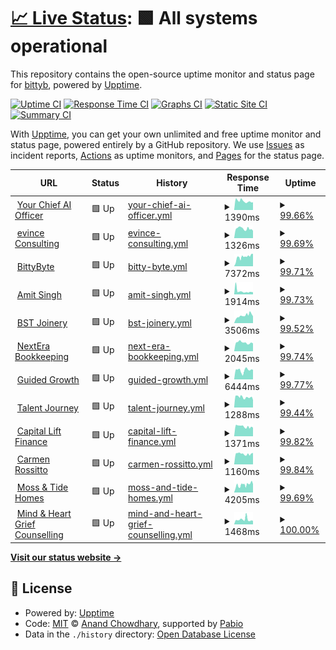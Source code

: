 # [📈 Live Status](https://demo.upptime.js.org): <!--live status--> **🟩 All systems operational**

This repository contains the open-source uptime monitor and status page for [bittyb](https://demo.upptime.js.org), powered by [Upptime](https://github.com/upptime/upptime).

[![Uptime CI](https://github.com/bittybyte-au/site-monitoring/workflows/Uptime%20CI/badge.svg)](https://github.com/bittybyte-au/site-monitoring/actions?query=workflow%3A%22Uptime+CI%22)
[![Response Time CI](https://github.com/bittybyte-au/site-monitoring/workflows/Response%20Time%20CI/badge.svg)](https://github.com/bittybyte-au/site-monitoring/actions?query=workflow%3A%22Response+Time+CI%22)
[![Graphs CI](https://github.com/bittybyte-au/site-monitoring/workflows/Graphs%20CI/badge.svg)](https://github.com/bittybyte-au/site-monitoring/actions?query=workflow%3A%22Graphs+CI%22)
[![Static Site CI](https://github.com/bittybyte-au/site-monitoring/workflows/Static%20Site%20CI/badge.svg)](https://github.com/bittybyte-au/site-monitoring/actions?query=workflow%3A%22Static+Site+CI%22)
[![Summary CI](https://github.com/bittybyte-au/site-monitoring/workflows/Summary%20CI/badge.svg)](https://github.com/bittybyte-au/site-monitoring/actions?query=workflow%3A%22Summary+CI%22)

With [Upptime](https://upptime.js.org), you can get your own unlimited and free uptime monitor and status page, powered entirely by a GitHub repository. We use [Issues](https://github.com/bittybyte-au/site-monitoring/issues) as incident reports, [Actions](https://github.com/bittybyte-au/site-monitoring/actions) as uptime monitors, and [Pages](https://demo.upptime.js.org) for the status page.

<!--start: status pages-->
<!-- This summary is generated by Upptime (https://github.com/upptime/upptime) -->
<!-- Do not edit this manually, your changes will be overwritten -->
<!-- prettier-ignore -->
| URL | Status | History | Response Time | Uptime |
| --- | ------ | ------- | ------------- | ------ |
| <img alt="" src="https://icons.duckduckgo.com/ip3/yourchiefaiofficer.ai.ico" height="13"> [Your Chief AI Officer](https://yourchiefaiofficer.ai) | 🟩 Up | [your-chief-ai-officer.yml](https://github.com/bittybyte-au/site-monitoring/commits/HEAD/history/your-chief-ai-officer.yml) | <details><summary><img alt="Response time graph" src="./graphs/your-chief-ai-officer/response-time-week.png" height="20"> 1390ms</summary><br><a href="https://bittybyte-au.github.io/site-monitoring/history/your-chief-ai-officer"><img alt="Response time 1836" src="https://img.shields.io/endpoint?url=https%3A%2F%2Fraw.githubusercontent.com%2Fbittybyte-au%2Fsite-monitoring%2FHEAD%2Fapi%2Fyour-chief-ai-officer%2Fresponse-time.json"></a><br><a href="https://bittybyte-au.github.io/site-monitoring/history/your-chief-ai-officer"><img alt="24-hour response time 1217" src="https://img.shields.io/endpoint?url=https%3A%2F%2Fraw.githubusercontent.com%2Fbittybyte-au%2Fsite-monitoring%2FHEAD%2Fapi%2Fyour-chief-ai-officer%2Fresponse-time-day.json"></a><br><a href="https://bittybyte-au.github.io/site-monitoring/history/your-chief-ai-officer"><img alt="7-day response time 1390" src="https://img.shields.io/endpoint?url=https%3A%2F%2Fraw.githubusercontent.com%2Fbittybyte-au%2Fsite-monitoring%2FHEAD%2Fapi%2Fyour-chief-ai-officer%2Fresponse-time-week.json"></a><br><a href="https://bittybyte-au.github.io/site-monitoring/history/your-chief-ai-officer"><img alt="30-day response time 1836" src="https://img.shields.io/endpoint?url=https%3A%2F%2Fraw.githubusercontent.com%2Fbittybyte-au%2Fsite-monitoring%2FHEAD%2Fapi%2Fyour-chief-ai-officer%2Fresponse-time-month.json"></a><br><a href="https://bittybyte-au.github.io/site-monitoring/history/your-chief-ai-officer"><img alt="1-year response time 1836" src="https://img.shields.io/endpoint?url=https%3A%2F%2Fraw.githubusercontent.com%2Fbittybyte-au%2Fsite-monitoring%2FHEAD%2Fapi%2Fyour-chief-ai-officer%2Fresponse-time-year.json"></a></details> | <details><summary><a href="https://bittybyte-au.github.io/site-monitoring/history/your-chief-ai-officer">99.66%</a></summary><a href="https://bittybyte-au.github.io/site-monitoring/history/your-chief-ai-officer"><img alt="All-time uptime 99.87%" src="https://img.shields.io/endpoint?url=https%3A%2F%2Fraw.githubusercontent.com%2Fbittybyte-au%2Fsite-monitoring%2FHEAD%2Fapi%2Fyour-chief-ai-officer%2Fuptime.json"></a><br><a href="https://bittybyte-au.github.io/site-monitoring/history/your-chief-ai-officer"><img alt="24-hour uptime 100.00%" src="https://img.shields.io/endpoint?url=https%3A%2F%2Fraw.githubusercontent.com%2Fbittybyte-au%2Fsite-monitoring%2FHEAD%2Fapi%2Fyour-chief-ai-officer%2Fuptime-day.json"></a><br><a href="https://bittybyte-au.github.io/site-monitoring/history/your-chief-ai-officer"><img alt="7-day uptime 99.66%" src="https://img.shields.io/endpoint?url=https%3A%2F%2Fraw.githubusercontent.com%2Fbittybyte-au%2Fsite-monitoring%2FHEAD%2Fapi%2Fyour-chief-ai-officer%2Fuptime-week.json"></a><br><a href="https://bittybyte-au.github.io/site-monitoring/history/your-chief-ai-officer"><img alt="30-day uptime 99.87%" src="https://img.shields.io/endpoint?url=https%3A%2F%2Fraw.githubusercontent.com%2Fbittybyte-au%2Fsite-monitoring%2FHEAD%2Fapi%2Fyour-chief-ai-officer%2Fuptime-month.json"></a><br><a href="https://bittybyte-au.github.io/site-monitoring/history/your-chief-ai-officer"><img alt="1-year uptime 99.87%" src="https://img.shields.io/endpoint?url=https%3A%2F%2Fraw.githubusercontent.com%2Fbittybyte-au%2Fsite-monitoring%2FHEAD%2Fapi%2Fyour-chief-ai-officer%2Fuptime-year.json"></a></details>
| <img alt="" src="https://icons.duckduckgo.com/ip3/evince.com.au.ico" height="13"> [evince Consulting](https://evince.com.au) | 🟩 Up | [evince-consulting.yml](https://github.com/bittybyte-au/site-monitoring/commits/HEAD/history/evince-consulting.yml) | <details><summary><img alt="Response time graph" src="./graphs/evince-consulting/response-time-week.png" height="20"> 1326ms</summary><br><a href="https://bittybyte-au.github.io/site-monitoring/history/evince-consulting"><img alt="Response time 1381" src="https://img.shields.io/endpoint?url=https%3A%2F%2Fraw.githubusercontent.com%2Fbittybyte-au%2Fsite-monitoring%2FHEAD%2Fapi%2Fevince-consulting%2Fresponse-time.json"></a><br><a href="https://bittybyte-au.github.io/site-monitoring/history/evince-consulting"><img alt="24-hour response time 1033" src="https://img.shields.io/endpoint?url=https%3A%2F%2Fraw.githubusercontent.com%2Fbittybyte-au%2Fsite-monitoring%2FHEAD%2Fapi%2Fevince-consulting%2Fresponse-time-day.json"></a><br><a href="https://bittybyte-au.github.io/site-monitoring/history/evince-consulting"><img alt="7-day response time 1326" src="https://img.shields.io/endpoint?url=https%3A%2F%2Fraw.githubusercontent.com%2Fbittybyte-au%2Fsite-monitoring%2FHEAD%2Fapi%2Fevince-consulting%2Fresponse-time-week.json"></a><br><a href="https://bittybyte-au.github.io/site-monitoring/history/evince-consulting"><img alt="30-day response time 1381" src="https://img.shields.io/endpoint?url=https%3A%2F%2Fraw.githubusercontent.com%2Fbittybyte-au%2Fsite-monitoring%2FHEAD%2Fapi%2Fevince-consulting%2Fresponse-time-month.json"></a><br><a href="https://bittybyte-au.github.io/site-monitoring/history/evince-consulting"><img alt="1-year response time 1381" src="https://img.shields.io/endpoint?url=https%3A%2F%2Fraw.githubusercontent.com%2Fbittybyte-au%2Fsite-monitoring%2FHEAD%2Fapi%2Fevince-consulting%2Fresponse-time-year.json"></a></details> | <details><summary><a href="https://bittybyte-au.github.io/site-monitoring/history/evince-consulting">99.69%</a></summary><a href="https://bittybyte-au.github.io/site-monitoring/history/evince-consulting"><img alt="All-time uptime 99.88%" src="https://img.shields.io/endpoint?url=https%3A%2F%2Fraw.githubusercontent.com%2Fbittybyte-au%2Fsite-monitoring%2FHEAD%2Fapi%2Fevince-consulting%2Fuptime.json"></a><br><a href="https://bittybyte-au.github.io/site-monitoring/history/evince-consulting"><img alt="24-hour uptime 100.00%" src="https://img.shields.io/endpoint?url=https%3A%2F%2Fraw.githubusercontent.com%2Fbittybyte-au%2Fsite-monitoring%2FHEAD%2Fapi%2Fevince-consulting%2Fuptime-day.json"></a><br><a href="https://bittybyte-au.github.io/site-monitoring/history/evince-consulting"><img alt="7-day uptime 99.69%" src="https://img.shields.io/endpoint?url=https%3A%2F%2Fraw.githubusercontent.com%2Fbittybyte-au%2Fsite-monitoring%2FHEAD%2Fapi%2Fevince-consulting%2Fuptime-week.json"></a><br><a href="https://bittybyte-au.github.io/site-monitoring/history/evince-consulting"><img alt="30-day uptime 99.88%" src="https://img.shields.io/endpoint?url=https%3A%2F%2Fraw.githubusercontent.com%2Fbittybyte-au%2Fsite-monitoring%2FHEAD%2Fapi%2Fevince-consulting%2Fuptime-month.json"></a><br><a href="https://bittybyte-au.github.io/site-monitoring/history/evince-consulting"><img alt="1-year uptime 99.88%" src="https://img.shields.io/endpoint?url=https%3A%2F%2Fraw.githubusercontent.com%2Fbittybyte-au%2Fsite-monitoring%2FHEAD%2Fapi%2Fevince-consulting%2Fuptime-year.json"></a></details>
| <img alt="" src="https://icons.duckduckgo.com/ip3/bittybyte.com.au.ico" height="13"> [BittyByte](https://bittybyte.com.au) | 🟩 Up | [bitty-byte.yml](https://github.com/bittybyte-au/site-monitoring/commits/HEAD/history/bitty-byte.yml) | <details><summary><img alt="Response time graph" src="./graphs/bitty-byte/response-time-week.png" height="20"> 7372ms</summary><br><a href="https://bittybyte-au.github.io/site-monitoring/history/bitty-byte"><img alt="Response time 6793" src="https://img.shields.io/endpoint?url=https%3A%2F%2Fraw.githubusercontent.com%2Fbittybyte-au%2Fsite-monitoring%2FHEAD%2Fapi%2Fbitty-byte%2Fresponse-time.json"></a><br><a href="https://bittybyte-au.github.io/site-monitoring/history/bitty-byte"><img alt="24-hour response time 9757" src="https://img.shields.io/endpoint?url=https%3A%2F%2Fraw.githubusercontent.com%2Fbittybyte-au%2Fsite-monitoring%2FHEAD%2Fapi%2Fbitty-byte%2Fresponse-time-day.json"></a><br><a href="https://bittybyte-au.github.io/site-monitoring/history/bitty-byte"><img alt="7-day response time 7372" src="https://img.shields.io/endpoint?url=https%3A%2F%2Fraw.githubusercontent.com%2Fbittybyte-au%2Fsite-monitoring%2FHEAD%2Fapi%2Fbitty-byte%2Fresponse-time-week.json"></a><br><a href="https://bittybyte-au.github.io/site-monitoring/history/bitty-byte"><img alt="30-day response time 6793" src="https://img.shields.io/endpoint?url=https%3A%2F%2Fraw.githubusercontent.com%2Fbittybyte-au%2Fsite-monitoring%2FHEAD%2Fapi%2Fbitty-byte%2Fresponse-time-month.json"></a><br><a href="https://bittybyte-au.github.io/site-monitoring/history/bitty-byte"><img alt="1-year response time 6793" src="https://img.shields.io/endpoint?url=https%3A%2F%2Fraw.githubusercontent.com%2Fbittybyte-au%2Fsite-monitoring%2FHEAD%2Fapi%2Fbitty-byte%2Fresponse-time-year.json"></a></details> | <details><summary><a href="https://bittybyte-au.github.io/site-monitoring/history/bitty-byte">99.71%</a></summary><a href="https://bittybyte-au.github.io/site-monitoring/history/bitty-byte"><img alt="All-time uptime 99.79%" src="https://img.shields.io/endpoint?url=https%3A%2F%2Fraw.githubusercontent.com%2Fbittybyte-au%2Fsite-monitoring%2FHEAD%2Fapi%2Fbitty-byte%2Fuptime.json"></a><br><a href="https://bittybyte-au.github.io/site-monitoring/history/bitty-byte"><img alt="24-hour uptime 100.00%" src="https://img.shields.io/endpoint?url=https%3A%2F%2Fraw.githubusercontent.com%2Fbittybyte-au%2Fsite-monitoring%2FHEAD%2Fapi%2Fbitty-byte%2Fuptime-day.json"></a><br><a href="https://bittybyte-au.github.io/site-monitoring/history/bitty-byte"><img alt="7-day uptime 99.71%" src="https://img.shields.io/endpoint?url=https%3A%2F%2Fraw.githubusercontent.com%2Fbittybyte-au%2Fsite-monitoring%2FHEAD%2Fapi%2Fbitty-byte%2Fuptime-week.json"></a><br><a href="https://bittybyte-au.github.io/site-monitoring/history/bitty-byte"><img alt="30-day uptime 99.79%" src="https://img.shields.io/endpoint?url=https%3A%2F%2Fraw.githubusercontent.com%2Fbittybyte-au%2Fsite-monitoring%2FHEAD%2Fapi%2Fbitty-byte%2Fuptime-month.json"></a><br><a href="https://bittybyte-au.github.io/site-monitoring/history/bitty-byte"><img alt="1-year uptime 99.79%" src="https://img.shields.io/endpoint?url=https%3A%2F%2Fraw.githubusercontent.com%2Fbittybyte-au%2Fsite-monitoring%2FHEAD%2Fapi%2Fbitty-byte%2Fuptime-year.json"></a></details>
| <img alt="" src="https://icons.duckduckgo.com/ip3/amits.com.au.ico" height="13"> [Amit Singh](https://amits.com.au) | 🟩 Up | [amit-singh.yml](https://github.com/bittybyte-au/site-monitoring/commits/HEAD/history/amit-singh.yml) | <details><summary><img alt="Response time graph" src="./graphs/amit-singh/response-time-week.png" height="20"> 1914ms</summary><br><a href="https://bittybyte-au.github.io/site-monitoring/history/amit-singh"><img alt="Response time 1773" src="https://img.shields.io/endpoint?url=https%3A%2F%2Fraw.githubusercontent.com%2Fbittybyte-au%2Fsite-monitoring%2FHEAD%2Fapi%2Famit-singh%2Fresponse-time.json"></a><br><a href="https://bittybyte-au.github.io/site-monitoring/history/amit-singh"><img alt="24-hour response time 1321" src="https://img.shields.io/endpoint?url=https%3A%2F%2Fraw.githubusercontent.com%2Fbittybyte-au%2Fsite-monitoring%2FHEAD%2Fapi%2Famit-singh%2Fresponse-time-day.json"></a><br><a href="https://bittybyte-au.github.io/site-monitoring/history/amit-singh"><img alt="7-day response time 1914" src="https://img.shields.io/endpoint?url=https%3A%2F%2Fraw.githubusercontent.com%2Fbittybyte-au%2Fsite-monitoring%2FHEAD%2Fapi%2Famit-singh%2Fresponse-time-week.json"></a><br><a href="https://bittybyte-au.github.io/site-monitoring/history/amit-singh"><img alt="30-day response time 1773" src="https://img.shields.io/endpoint?url=https%3A%2F%2Fraw.githubusercontent.com%2Fbittybyte-au%2Fsite-monitoring%2FHEAD%2Fapi%2Famit-singh%2Fresponse-time-month.json"></a><br><a href="https://bittybyte-au.github.io/site-monitoring/history/amit-singh"><img alt="1-year response time 1773" src="https://img.shields.io/endpoint?url=https%3A%2F%2Fraw.githubusercontent.com%2Fbittybyte-au%2Fsite-monitoring%2FHEAD%2Fapi%2Famit-singh%2Fresponse-time-year.json"></a></details> | <details><summary><a href="https://bittybyte-au.github.io/site-monitoring/history/amit-singh">99.73%</a></summary><a href="https://bittybyte-au.github.io/site-monitoring/history/amit-singh"><img alt="All-time uptime 99.89%" src="https://img.shields.io/endpoint?url=https%3A%2F%2Fraw.githubusercontent.com%2Fbittybyte-au%2Fsite-monitoring%2FHEAD%2Fapi%2Famit-singh%2Fuptime.json"></a><br><a href="https://bittybyte-au.github.io/site-monitoring/history/amit-singh"><img alt="24-hour uptime 100.00%" src="https://img.shields.io/endpoint?url=https%3A%2F%2Fraw.githubusercontent.com%2Fbittybyte-au%2Fsite-monitoring%2FHEAD%2Fapi%2Famit-singh%2Fuptime-day.json"></a><br><a href="https://bittybyte-au.github.io/site-monitoring/history/amit-singh"><img alt="7-day uptime 99.73%" src="https://img.shields.io/endpoint?url=https%3A%2F%2Fraw.githubusercontent.com%2Fbittybyte-au%2Fsite-monitoring%2FHEAD%2Fapi%2Famit-singh%2Fuptime-week.json"></a><br><a href="https://bittybyte-au.github.io/site-monitoring/history/amit-singh"><img alt="30-day uptime 99.89%" src="https://img.shields.io/endpoint?url=https%3A%2F%2Fraw.githubusercontent.com%2Fbittybyte-au%2Fsite-monitoring%2FHEAD%2Fapi%2Famit-singh%2Fuptime-month.json"></a><br><a href="https://bittybyte-au.github.io/site-monitoring/history/amit-singh"><img alt="1-year uptime 99.89%" src="https://img.shields.io/endpoint?url=https%3A%2F%2Fraw.githubusercontent.com%2Fbittybyte-au%2Fsite-monitoring%2FHEAD%2Fapi%2Famit-singh%2Fuptime-year.json"></a></details>
| <img alt="" src="https://icons.duckduckgo.com/ip3/bstjoinery.com.au.ico" height="13"> [BST Joinery](https://bstjoinery.com.au) | 🟩 Up | [bst-joinery.yml](https://github.com/bittybyte-au/site-monitoring/commits/HEAD/history/bst-joinery.yml) | <details><summary><img alt="Response time graph" src="./graphs/bst-joinery/response-time-week.png" height="20"> 3506ms</summary><br><a href="https://bittybyte-au.github.io/site-monitoring/history/bst-joinery"><img alt="Response time 3281" src="https://img.shields.io/endpoint?url=https%3A%2F%2Fraw.githubusercontent.com%2Fbittybyte-au%2Fsite-monitoring%2FHEAD%2Fapi%2Fbst-joinery%2Fresponse-time.json"></a><br><a href="https://bittybyte-au.github.io/site-monitoring/history/bst-joinery"><img alt="24-hour response time 3193" src="https://img.shields.io/endpoint?url=https%3A%2F%2Fraw.githubusercontent.com%2Fbittybyte-au%2Fsite-monitoring%2FHEAD%2Fapi%2Fbst-joinery%2Fresponse-time-day.json"></a><br><a href="https://bittybyte-au.github.io/site-monitoring/history/bst-joinery"><img alt="7-day response time 3506" src="https://img.shields.io/endpoint?url=https%3A%2F%2Fraw.githubusercontent.com%2Fbittybyte-au%2Fsite-monitoring%2FHEAD%2Fapi%2Fbst-joinery%2Fresponse-time-week.json"></a><br><a href="https://bittybyte-au.github.io/site-monitoring/history/bst-joinery"><img alt="30-day response time 3281" src="https://img.shields.io/endpoint?url=https%3A%2F%2Fraw.githubusercontent.com%2Fbittybyte-au%2Fsite-monitoring%2FHEAD%2Fapi%2Fbst-joinery%2Fresponse-time-month.json"></a><br><a href="https://bittybyte-au.github.io/site-monitoring/history/bst-joinery"><img alt="1-year response time 3281" src="https://img.shields.io/endpoint?url=https%3A%2F%2Fraw.githubusercontent.com%2Fbittybyte-au%2Fsite-monitoring%2FHEAD%2Fapi%2Fbst-joinery%2Fresponse-time-year.json"></a></details> | <details><summary><a href="https://bittybyte-au.github.io/site-monitoring/history/bst-joinery">99.52%</a></summary><a href="https://bittybyte-au.github.io/site-monitoring/history/bst-joinery"><img alt="All-time uptime 99.81%" src="https://img.shields.io/endpoint?url=https%3A%2F%2Fraw.githubusercontent.com%2Fbittybyte-au%2Fsite-monitoring%2FHEAD%2Fapi%2Fbst-joinery%2Fuptime.json"></a><br><a href="https://bittybyte-au.github.io/site-monitoring/history/bst-joinery"><img alt="24-hour uptime 100.00%" src="https://img.shields.io/endpoint?url=https%3A%2F%2Fraw.githubusercontent.com%2Fbittybyte-au%2Fsite-monitoring%2FHEAD%2Fapi%2Fbst-joinery%2Fuptime-day.json"></a><br><a href="https://bittybyte-au.github.io/site-monitoring/history/bst-joinery"><img alt="7-day uptime 99.52%" src="https://img.shields.io/endpoint?url=https%3A%2F%2Fraw.githubusercontent.com%2Fbittybyte-au%2Fsite-monitoring%2FHEAD%2Fapi%2Fbst-joinery%2Fuptime-week.json"></a><br><a href="https://bittybyte-au.github.io/site-monitoring/history/bst-joinery"><img alt="30-day uptime 99.81%" src="https://img.shields.io/endpoint?url=https%3A%2F%2Fraw.githubusercontent.com%2Fbittybyte-au%2Fsite-monitoring%2FHEAD%2Fapi%2Fbst-joinery%2Fuptime-month.json"></a><br><a href="https://bittybyte-au.github.io/site-monitoring/history/bst-joinery"><img alt="1-year uptime 99.81%" src="https://img.shields.io/endpoint?url=https%3A%2F%2Fraw.githubusercontent.com%2Fbittybyte-au%2Fsite-monitoring%2FHEAD%2Fapi%2Fbst-joinery%2Fuptime-year.json"></a></details>
| <img alt="" src="https://icons.duckduckgo.com/ip3/nexterabookkeeping.com.au.ico" height="13"> [NextEra Bookkeeping](https://nexterabookkeeping.com.au) | 🟩 Up | [next-era-bookkeeping.yml](https://github.com/bittybyte-au/site-monitoring/commits/HEAD/history/next-era-bookkeeping.yml) | <details><summary><img alt="Response time graph" src="./graphs/next-era-bookkeeping/response-time-week.png" height="20"> 2045ms</summary><br><a href="https://bittybyte-au.github.io/site-monitoring/history/next-era-bookkeeping"><img alt="Response time 2064" src="https://img.shields.io/endpoint?url=https%3A%2F%2Fraw.githubusercontent.com%2Fbittybyte-au%2Fsite-monitoring%2FHEAD%2Fapi%2Fnext-era-bookkeeping%2Fresponse-time.json"></a><br><a href="https://bittybyte-au.github.io/site-monitoring/history/next-era-bookkeeping"><img alt="24-hour response time 2007" src="https://img.shields.io/endpoint?url=https%3A%2F%2Fraw.githubusercontent.com%2Fbittybyte-au%2Fsite-monitoring%2FHEAD%2Fapi%2Fnext-era-bookkeeping%2Fresponse-time-day.json"></a><br><a href="https://bittybyte-au.github.io/site-monitoring/history/next-era-bookkeeping"><img alt="7-day response time 2045" src="https://img.shields.io/endpoint?url=https%3A%2F%2Fraw.githubusercontent.com%2Fbittybyte-au%2Fsite-monitoring%2FHEAD%2Fapi%2Fnext-era-bookkeeping%2Fresponse-time-week.json"></a><br><a href="https://bittybyte-au.github.io/site-monitoring/history/next-era-bookkeeping"><img alt="30-day response time 2064" src="https://img.shields.io/endpoint?url=https%3A%2F%2Fraw.githubusercontent.com%2Fbittybyte-au%2Fsite-monitoring%2FHEAD%2Fapi%2Fnext-era-bookkeeping%2Fresponse-time-month.json"></a><br><a href="https://bittybyte-au.github.io/site-monitoring/history/next-era-bookkeeping"><img alt="1-year response time 2064" src="https://img.shields.io/endpoint?url=https%3A%2F%2Fraw.githubusercontent.com%2Fbittybyte-au%2Fsite-monitoring%2FHEAD%2Fapi%2Fnext-era-bookkeeping%2Fresponse-time-year.json"></a></details> | <details><summary><a href="https://bittybyte-au.github.io/site-monitoring/history/next-era-bookkeeping">99.74%</a></summary><a href="https://bittybyte-au.github.io/site-monitoring/history/next-era-bookkeeping"><img alt="All-time uptime 99.90%" src="https://img.shields.io/endpoint?url=https%3A%2F%2Fraw.githubusercontent.com%2Fbittybyte-au%2Fsite-monitoring%2FHEAD%2Fapi%2Fnext-era-bookkeeping%2Fuptime.json"></a><br><a href="https://bittybyte-au.github.io/site-monitoring/history/next-era-bookkeeping"><img alt="24-hour uptime 98.15%" src="https://img.shields.io/endpoint?url=https%3A%2F%2Fraw.githubusercontent.com%2Fbittybyte-au%2Fsite-monitoring%2FHEAD%2Fapi%2Fnext-era-bookkeeping%2Fuptime-day.json"></a><br><a href="https://bittybyte-au.github.io/site-monitoring/history/next-era-bookkeeping"><img alt="7-day uptime 99.74%" src="https://img.shields.io/endpoint?url=https%3A%2F%2Fraw.githubusercontent.com%2Fbittybyte-au%2Fsite-monitoring%2FHEAD%2Fapi%2Fnext-era-bookkeeping%2Fuptime-week.json"></a><br><a href="https://bittybyte-au.github.io/site-monitoring/history/next-era-bookkeeping"><img alt="30-day uptime 99.90%" src="https://img.shields.io/endpoint?url=https%3A%2F%2Fraw.githubusercontent.com%2Fbittybyte-au%2Fsite-monitoring%2FHEAD%2Fapi%2Fnext-era-bookkeeping%2Fuptime-month.json"></a><br><a href="https://bittybyte-au.github.io/site-monitoring/history/next-era-bookkeeping"><img alt="1-year uptime 99.90%" src="https://img.shields.io/endpoint?url=https%3A%2F%2Fraw.githubusercontent.com%2Fbittybyte-au%2Fsite-monitoring%2FHEAD%2Fapi%2Fnext-era-bookkeeping%2Fuptime-year.json"></a></details>
| <img alt="" src="https://icons.duckduckgo.com/ip3/guidedgrowth.com.au.ico" height="13"> [Guided Growth](https://guidedgrowth.com.au) | 🟩 Up | [guided-growth.yml](https://github.com/bittybyte-au/site-monitoring/commits/HEAD/history/guided-growth.yml) | <details><summary><img alt="Response time graph" src="./graphs/guided-growth/response-time-week.png" height="20"> 6444ms</summary><br><a href="https://bittybyte-au.github.io/site-monitoring/history/guided-growth"><img alt="Response time 6501" src="https://img.shields.io/endpoint?url=https%3A%2F%2Fraw.githubusercontent.com%2Fbittybyte-au%2Fsite-monitoring%2FHEAD%2Fapi%2Fguided-growth%2Fresponse-time.json"></a><br><a href="https://bittybyte-au.github.io/site-monitoring/history/guided-growth"><img alt="24-hour response time 6804" src="https://img.shields.io/endpoint?url=https%3A%2F%2Fraw.githubusercontent.com%2Fbittybyte-au%2Fsite-monitoring%2FHEAD%2Fapi%2Fguided-growth%2Fresponse-time-day.json"></a><br><a href="https://bittybyte-au.github.io/site-monitoring/history/guided-growth"><img alt="7-day response time 6444" src="https://img.shields.io/endpoint?url=https%3A%2F%2Fraw.githubusercontent.com%2Fbittybyte-au%2Fsite-monitoring%2FHEAD%2Fapi%2Fguided-growth%2Fresponse-time-week.json"></a><br><a href="https://bittybyte-au.github.io/site-monitoring/history/guided-growth"><img alt="30-day response time 6501" src="https://img.shields.io/endpoint?url=https%3A%2F%2Fraw.githubusercontent.com%2Fbittybyte-au%2Fsite-monitoring%2FHEAD%2Fapi%2Fguided-growth%2Fresponse-time-month.json"></a><br><a href="https://bittybyte-au.github.io/site-monitoring/history/guided-growth"><img alt="1-year response time 6501" src="https://img.shields.io/endpoint?url=https%3A%2F%2Fraw.githubusercontent.com%2Fbittybyte-au%2Fsite-monitoring%2FHEAD%2Fapi%2Fguided-growth%2Fresponse-time-year.json"></a></details> | <details><summary><a href="https://bittybyte-au.github.io/site-monitoring/history/guided-growth">99.77%</a></summary><a href="https://bittybyte-au.github.io/site-monitoring/history/guided-growth"><img alt="All-time uptime 99.91%" src="https://img.shields.io/endpoint?url=https%3A%2F%2Fraw.githubusercontent.com%2Fbittybyte-au%2Fsite-monitoring%2FHEAD%2Fapi%2Fguided-growth%2Fuptime.json"></a><br><a href="https://bittybyte-au.github.io/site-monitoring/history/guided-growth"><img alt="24-hour uptime 100.00%" src="https://img.shields.io/endpoint?url=https%3A%2F%2Fraw.githubusercontent.com%2Fbittybyte-au%2Fsite-monitoring%2FHEAD%2Fapi%2Fguided-growth%2Fuptime-day.json"></a><br><a href="https://bittybyte-au.github.io/site-monitoring/history/guided-growth"><img alt="7-day uptime 99.77%" src="https://img.shields.io/endpoint?url=https%3A%2F%2Fraw.githubusercontent.com%2Fbittybyte-au%2Fsite-monitoring%2FHEAD%2Fapi%2Fguided-growth%2Fuptime-week.json"></a><br><a href="https://bittybyte-au.github.io/site-monitoring/history/guided-growth"><img alt="30-day uptime 99.91%" src="https://img.shields.io/endpoint?url=https%3A%2F%2Fraw.githubusercontent.com%2Fbittybyte-au%2Fsite-monitoring%2FHEAD%2Fapi%2Fguided-growth%2Fuptime-month.json"></a><br><a href="https://bittybyte-au.github.io/site-monitoring/history/guided-growth"><img alt="1-year uptime 99.91%" src="https://img.shields.io/endpoint?url=https%3A%2F%2Fraw.githubusercontent.com%2Fbittybyte-au%2Fsite-monitoring%2FHEAD%2Fapi%2Fguided-growth%2Fuptime-year.json"></a></details>
| <img alt="" src="https://icons.duckduckgo.com/ip3/talentjourney.com.au.ico" height="13"> [Talent Journey](https://talentjourney.com.au) | 🟩 Up | [talent-journey.yml](https://github.com/bittybyte-au/site-monitoring/commits/HEAD/history/talent-journey.yml) | <details><summary><img alt="Response time graph" src="./graphs/talent-journey/response-time-week.png" height="20"> 1288ms</summary><br><a href="https://bittybyte-au.github.io/site-monitoring/history/talent-journey"><img alt="Response time 1340" src="https://img.shields.io/endpoint?url=https%3A%2F%2Fraw.githubusercontent.com%2Fbittybyte-au%2Fsite-monitoring%2FHEAD%2Fapi%2Ftalent-journey%2Fresponse-time.json"></a><br><a href="https://bittybyte-au.github.io/site-monitoring/history/talent-journey"><img alt="24-hour response time 913" src="https://img.shields.io/endpoint?url=https%3A%2F%2Fraw.githubusercontent.com%2Fbittybyte-au%2Fsite-monitoring%2FHEAD%2Fapi%2Ftalent-journey%2Fresponse-time-day.json"></a><br><a href="https://bittybyte-au.github.io/site-monitoring/history/talent-journey"><img alt="7-day response time 1288" src="https://img.shields.io/endpoint?url=https%3A%2F%2Fraw.githubusercontent.com%2Fbittybyte-au%2Fsite-monitoring%2FHEAD%2Fapi%2Ftalent-journey%2Fresponse-time-week.json"></a><br><a href="https://bittybyte-au.github.io/site-monitoring/history/talent-journey"><img alt="30-day response time 1340" src="https://img.shields.io/endpoint?url=https%3A%2F%2Fraw.githubusercontent.com%2Fbittybyte-au%2Fsite-monitoring%2FHEAD%2Fapi%2Ftalent-journey%2Fresponse-time-month.json"></a><br><a href="https://bittybyte-au.github.io/site-monitoring/history/talent-journey"><img alt="1-year response time 1340" src="https://img.shields.io/endpoint?url=https%3A%2F%2Fraw.githubusercontent.com%2Fbittybyte-au%2Fsite-monitoring%2FHEAD%2Fapi%2Ftalent-journey%2Fresponse-time-year.json"></a></details> | <details><summary><a href="https://bittybyte-au.github.io/site-monitoring/history/talent-journey">99.44%</a></summary><a href="https://bittybyte-au.github.io/site-monitoring/history/talent-journey"><img alt="All-time uptime 99.78%" src="https://img.shields.io/endpoint?url=https%3A%2F%2Fraw.githubusercontent.com%2Fbittybyte-au%2Fsite-monitoring%2FHEAD%2Fapi%2Ftalent-journey%2Fuptime.json"></a><br><a href="https://bittybyte-au.github.io/site-monitoring/history/talent-journey"><img alt="24-hour uptime 100.00%" src="https://img.shields.io/endpoint?url=https%3A%2F%2Fraw.githubusercontent.com%2Fbittybyte-au%2Fsite-monitoring%2FHEAD%2Fapi%2Ftalent-journey%2Fuptime-day.json"></a><br><a href="https://bittybyte-au.github.io/site-monitoring/history/talent-journey"><img alt="7-day uptime 99.44%" src="https://img.shields.io/endpoint?url=https%3A%2F%2Fraw.githubusercontent.com%2Fbittybyte-au%2Fsite-monitoring%2FHEAD%2Fapi%2Ftalent-journey%2Fuptime-week.json"></a><br><a href="https://bittybyte-au.github.io/site-monitoring/history/talent-journey"><img alt="30-day uptime 99.78%" src="https://img.shields.io/endpoint?url=https%3A%2F%2Fraw.githubusercontent.com%2Fbittybyte-au%2Fsite-monitoring%2FHEAD%2Fapi%2Ftalent-journey%2Fuptime-month.json"></a><br><a href="https://bittybyte-au.github.io/site-monitoring/history/talent-journey"><img alt="1-year uptime 99.78%" src="https://img.shields.io/endpoint?url=https%3A%2F%2Fraw.githubusercontent.com%2Fbittybyte-au%2Fsite-monitoring%2FHEAD%2Fapi%2Ftalent-journey%2Fuptime-year.json"></a></details>
| <img alt="" src="https://icons.duckduckgo.com/ip3/capitallift.com.au.ico" height="13"> [Capital Lift Finance](https://capitallift.com.au) | 🟩 Up | [capital-lift-finance.yml](https://github.com/bittybyte-au/site-monitoring/commits/HEAD/history/capital-lift-finance.yml) | <details><summary><img alt="Response time graph" src="./graphs/capital-lift-finance/response-time-week.png" height="20"> 1371ms</summary><br><a href="https://bittybyte-au.github.io/site-monitoring/history/capital-lift-finance"><img alt="Response time 1556" src="https://img.shields.io/endpoint?url=https%3A%2F%2Fraw.githubusercontent.com%2Fbittybyte-au%2Fsite-monitoring%2FHEAD%2Fapi%2Fcapital-lift-finance%2Fresponse-time.json"></a><br><a href="https://bittybyte-au.github.io/site-monitoring/history/capital-lift-finance"><img alt="24-hour response time 1205" src="https://img.shields.io/endpoint?url=https%3A%2F%2Fraw.githubusercontent.com%2Fbittybyte-au%2Fsite-monitoring%2FHEAD%2Fapi%2Fcapital-lift-finance%2Fresponse-time-day.json"></a><br><a href="https://bittybyte-au.github.io/site-monitoring/history/capital-lift-finance"><img alt="7-day response time 1371" src="https://img.shields.io/endpoint?url=https%3A%2F%2Fraw.githubusercontent.com%2Fbittybyte-au%2Fsite-monitoring%2FHEAD%2Fapi%2Fcapital-lift-finance%2Fresponse-time-week.json"></a><br><a href="https://bittybyte-au.github.io/site-monitoring/history/capital-lift-finance"><img alt="30-day response time 1556" src="https://img.shields.io/endpoint?url=https%3A%2F%2Fraw.githubusercontent.com%2Fbittybyte-au%2Fsite-monitoring%2FHEAD%2Fapi%2Fcapital-lift-finance%2Fresponse-time-month.json"></a><br><a href="https://bittybyte-au.github.io/site-monitoring/history/capital-lift-finance"><img alt="1-year response time 1556" src="https://img.shields.io/endpoint?url=https%3A%2F%2Fraw.githubusercontent.com%2Fbittybyte-au%2Fsite-monitoring%2FHEAD%2Fapi%2Fcapital-lift-finance%2Fresponse-time-year.json"></a></details> | <details><summary><a href="https://bittybyte-au.github.io/site-monitoring/history/capital-lift-finance">99.82%</a></summary><a href="https://bittybyte-au.github.io/site-monitoring/history/capital-lift-finance"><img alt="All-time uptime 99.93%" src="https://img.shields.io/endpoint?url=https%3A%2F%2Fraw.githubusercontent.com%2Fbittybyte-au%2Fsite-monitoring%2FHEAD%2Fapi%2Fcapital-lift-finance%2Fuptime.json"></a><br><a href="https://bittybyte-au.github.io/site-monitoring/history/capital-lift-finance"><img alt="24-hour uptime 100.00%" src="https://img.shields.io/endpoint?url=https%3A%2F%2Fraw.githubusercontent.com%2Fbittybyte-au%2Fsite-monitoring%2FHEAD%2Fapi%2Fcapital-lift-finance%2Fuptime-day.json"></a><br><a href="https://bittybyte-au.github.io/site-monitoring/history/capital-lift-finance"><img alt="7-day uptime 99.82%" src="https://img.shields.io/endpoint?url=https%3A%2F%2Fraw.githubusercontent.com%2Fbittybyte-au%2Fsite-monitoring%2FHEAD%2Fapi%2Fcapital-lift-finance%2Fuptime-week.json"></a><br><a href="https://bittybyte-au.github.io/site-monitoring/history/capital-lift-finance"><img alt="30-day uptime 99.93%" src="https://img.shields.io/endpoint?url=https%3A%2F%2Fraw.githubusercontent.com%2Fbittybyte-au%2Fsite-monitoring%2FHEAD%2Fapi%2Fcapital-lift-finance%2Fuptime-month.json"></a><br><a href="https://bittybyte-au.github.io/site-monitoring/history/capital-lift-finance"><img alt="1-year uptime 99.93%" src="https://img.shields.io/endpoint?url=https%3A%2F%2Fraw.githubusercontent.com%2Fbittybyte-au%2Fsite-monitoring%2FHEAD%2Fapi%2Fcapital-lift-finance%2Fuptime-year.json"></a></details>
| <img alt="" src="https://icons.duckduckgo.com/ip3/carmenrossitto.com.ico" height="13"> [Carmen Rossitto](https://carmenrossitto.com) | 🟩 Up | [carmen-rossitto.yml](https://github.com/bittybyte-au/site-monitoring/commits/HEAD/history/carmen-rossitto.yml) | <details><summary><img alt="Response time graph" src="./graphs/carmen-rossitto/response-time-week.png" height="20"> 1160ms</summary><br><a href="https://bittybyte-au.github.io/site-monitoring/history/carmen-rossitto"><img alt="Response time 1215" src="https://img.shields.io/endpoint?url=https%3A%2F%2Fraw.githubusercontent.com%2Fbittybyte-au%2Fsite-monitoring%2FHEAD%2Fapi%2Fcarmen-rossitto%2Fresponse-time.json"></a><br><a href="https://bittybyte-au.github.io/site-monitoring/history/carmen-rossitto"><img alt="24-hour response time 1264" src="https://img.shields.io/endpoint?url=https%3A%2F%2Fraw.githubusercontent.com%2Fbittybyte-au%2Fsite-monitoring%2FHEAD%2Fapi%2Fcarmen-rossitto%2Fresponse-time-day.json"></a><br><a href="https://bittybyte-au.github.io/site-monitoring/history/carmen-rossitto"><img alt="7-day response time 1160" src="https://img.shields.io/endpoint?url=https%3A%2F%2Fraw.githubusercontent.com%2Fbittybyte-au%2Fsite-monitoring%2FHEAD%2Fapi%2Fcarmen-rossitto%2Fresponse-time-week.json"></a><br><a href="https://bittybyte-au.github.io/site-monitoring/history/carmen-rossitto"><img alt="30-day response time 1215" src="https://img.shields.io/endpoint?url=https%3A%2F%2Fraw.githubusercontent.com%2Fbittybyte-au%2Fsite-monitoring%2FHEAD%2Fapi%2Fcarmen-rossitto%2Fresponse-time-month.json"></a><br><a href="https://bittybyte-au.github.io/site-monitoring/history/carmen-rossitto"><img alt="1-year response time 1215" src="https://img.shields.io/endpoint?url=https%3A%2F%2Fraw.githubusercontent.com%2Fbittybyte-au%2Fsite-monitoring%2FHEAD%2Fapi%2Fcarmen-rossitto%2Fresponse-time-year.json"></a></details> | <details><summary><a href="https://bittybyte-au.github.io/site-monitoring/history/carmen-rossitto">99.84%</a></summary><a href="https://bittybyte-au.github.io/site-monitoring/history/carmen-rossitto"><img alt="All-time uptime 99.94%" src="https://img.shields.io/endpoint?url=https%3A%2F%2Fraw.githubusercontent.com%2Fbittybyte-au%2Fsite-monitoring%2FHEAD%2Fapi%2Fcarmen-rossitto%2Fuptime.json"></a><br><a href="https://bittybyte-au.github.io/site-monitoring/history/carmen-rossitto"><img alt="24-hour uptime 100.00%" src="https://img.shields.io/endpoint?url=https%3A%2F%2Fraw.githubusercontent.com%2Fbittybyte-au%2Fsite-monitoring%2FHEAD%2Fapi%2Fcarmen-rossitto%2Fuptime-day.json"></a><br><a href="https://bittybyte-au.github.io/site-monitoring/history/carmen-rossitto"><img alt="7-day uptime 99.84%" src="https://img.shields.io/endpoint?url=https%3A%2F%2Fraw.githubusercontent.com%2Fbittybyte-au%2Fsite-monitoring%2FHEAD%2Fapi%2Fcarmen-rossitto%2Fuptime-week.json"></a><br><a href="https://bittybyte-au.github.io/site-monitoring/history/carmen-rossitto"><img alt="30-day uptime 99.94%" src="https://img.shields.io/endpoint?url=https%3A%2F%2Fraw.githubusercontent.com%2Fbittybyte-au%2Fsite-monitoring%2FHEAD%2Fapi%2Fcarmen-rossitto%2Fuptime-month.json"></a><br><a href="https://bittybyte-au.github.io/site-monitoring/history/carmen-rossitto"><img alt="1-year uptime 99.94%" src="https://img.shields.io/endpoint?url=https%3A%2F%2Fraw.githubusercontent.com%2Fbittybyte-au%2Fsite-monitoring%2FHEAD%2Fapi%2Fcarmen-rossitto%2Fuptime-year.json"></a></details>
| <img alt="" src="https://icons.duckduckgo.com/ip3/mossandtide.com.au.ico" height="13"> [Moss & Tide Homes](https://mossandtide.com.au) | 🟩 Up | [moss-and-tide-homes.yml](https://github.com/bittybyte-au/site-monitoring/commits/HEAD/history/moss-and-tide-homes.yml) | <details><summary><img alt="Response time graph" src="./graphs/moss-and-tide-homes/response-time-week.png" height="20"> 4205ms</summary><br><a href="https://bittybyte-au.github.io/site-monitoring/history/moss-and-tide-homes"><img alt="Response time 3793" src="https://img.shields.io/endpoint?url=https%3A%2F%2Fraw.githubusercontent.com%2Fbittybyte-au%2Fsite-monitoring%2FHEAD%2Fapi%2Fmoss-and-tide-homes%2Fresponse-time.json"></a><br><a href="https://bittybyte-au.github.io/site-monitoring/history/moss-and-tide-homes"><img alt="24-hour response time 6644" src="https://img.shields.io/endpoint?url=https%3A%2F%2Fraw.githubusercontent.com%2Fbittybyte-au%2Fsite-monitoring%2FHEAD%2Fapi%2Fmoss-and-tide-homes%2Fresponse-time-day.json"></a><br><a href="https://bittybyte-au.github.io/site-monitoring/history/moss-and-tide-homes"><img alt="7-day response time 4205" src="https://img.shields.io/endpoint?url=https%3A%2F%2Fraw.githubusercontent.com%2Fbittybyte-au%2Fsite-monitoring%2FHEAD%2Fapi%2Fmoss-and-tide-homes%2Fresponse-time-week.json"></a><br><a href="https://bittybyte-au.github.io/site-monitoring/history/moss-and-tide-homes"><img alt="30-day response time 3793" src="https://img.shields.io/endpoint?url=https%3A%2F%2Fraw.githubusercontent.com%2Fbittybyte-au%2Fsite-monitoring%2FHEAD%2Fapi%2Fmoss-and-tide-homes%2Fresponse-time-month.json"></a><br><a href="https://bittybyte-au.github.io/site-monitoring/history/moss-and-tide-homes"><img alt="1-year response time 3793" src="https://img.shields.io/endpoint?url=https%3A%2F%2Fraw.githubusercontent.com%2Fbittybyte-au%2Fsite-monitoring%2FHEAD%2Fapi%2Fmoss-and-tide-homes%2Fresponse-time-year.json"></a></details> | <details><summary><a href="https://bittybyte-au.github.io/site-monitoring/history/moss-and-tide-homes">99.69%</a></summary><a href="https://bittybyte-au.github.io/site-monitoring/history/moss-and-tide-homes"><img alt="All-time uptime 99.88%" src="https://img.shields.io/endpoint?url=https%3A%2F%2Fraw.githubusercontent.com%2Fbittybyte-au%2Fsite-monitoring%2FHEAD%2Fapi%2Fmoss-and-tide-homes%2Fuptime.json"></a><br><a href="https://bittybyte-au.github.io/site-monitoring/history/moss-and-tide-homes"><img alt="24-hour uptime 99.25%" src="https://img.shields.io/endpoint?url=https%3A%2F%2Fraw.githubusercontent.com%2Fbittybyte-au%2Fsite-monitoring%2FHEAD%2Fapi%2Fmoss-and-tide-homes%2Fuptime-day.json"></a><br><a href="https://bittybyte-au.github.io/site-monitoring/history/moss-and-tide-homes"><img alt="7-day uptime 99.69%" src="https://img.shields.io/endpoint?url=https%3A%2F%2Fraw.githubusercontent.com%2Fbittybyte-au%2Fsite-monitoring%2FHEAD%2Fapi%2Fmoss-and-tide-homes%2Fuptime-week.json"></a><br><a href="https://bittybyte-au.github.io/site-monitoring/history/moss-and-tide-homes"><img alt="30-day uptime 99.88%" src="https://img.shields.io/endpoint?url=https%3A%2F%2Fraw.githubusercontent.com%2Fbittybyte-au%2Fsite-monitoring%2FHEAD%2Fapi%2Fmoss-and-tide-homes%2Fuptime-month.json"></a><br><a href="https://bittybyte-au.github.io/site-monitoring/history/moss-and-tide-homes"><img alt="1-year uptime 99.88%" src="https://img.shields.io/endpoint?url=https%3A%2F%2Fraw.githubusercontent.com%2Fbittybyte-au%2Fsite-monitoring%2FHEAD%2Fapi%2Fmoss-and-tide-homes%2Fuptime-year.json"></a></details>
| <img alt="" src="https://icons.duckduckgo.com/ip3/mindandheartgriefcounselling.com.au.ico" height="13"> [Mind & Heart Grief Counselling](https://mindandheartgriefcounselling.com.au) | 🟩 Up | [mind-and-heart-grief-counselling.yml](https://github.com/bittybyte-au/site-monitoring/commits/HEAD/history/mind-and-heart-grief-counselling.yml) | <details><summary><img alt="Response time graph" src="./graphs/mind-and-heart-grief-counselling/response-time-week.png" height="20"> 1468ms</summary><br><a href="https://bittybyte-au.github.io/site-monitoring/history/mind-and-heart-grief-counselling"><img alt="Response time 1418" src="https://img.shields.io/endpoint?url=https%3A%2F%2Fraw.githubusercontent.com%2Fbittybyte-au%2Fsite-monitoring%2FHEAD%2Fapi%2Fmind-and-heart-grief-counselling%2Fresponse-time.json"></a><br><a href="https://bittybyte-au.github.io/site-monitoring/history/mind-and-heart-grief-counselling"><img alt="24-hour response time 1075" src="https://img.shields.io/endpoint?url=https%3A%2F%2Fraw.githubusercontent.com%2Fbittybyte-au%2Fsite-monitoring%2FHEAD%2Fapi%2Fmind-and-heart-grief-counselling%2Fresponse-time-day.json"></a><br><a href="https://bittybyte-au.github.io/site-monitoring/history/mind-and-heart-grief-counselling"><img alt="7-day response time 1468" src="https://img.shields.io/endpoint?url=https%3A%2F%2Fraw.githubusercontent.com%2Fbittybyte-au%2Fsite-monitoring%2FHEAD%2Fapi%2Fmind-and-heart-grief-counselling%2Fresponse-time-week.json"></a><br><a href="https://bittybyte-au.github.io/site-monitoring/history/mind-and-heart-grief-counselling"><img alt="30-day response time 1418" src="https://img.shields.io/endpoint?url=https%3A%2F%2Fraw.githubusercontent.com%2Fbittybyte-au%2Fsite-monitoring%2FHEAD%2Fapi%2Fmind-and-heart-grief-counselling%2Fresponse-time-month.json"></a><br><a href="https://bittybyte-au.github.io/site-monitoring/history/mind-and-heart-grief-counselling"><img alt="1-year response time 1418" src="https://img.shields.io/endpoint?url=https%3A%2F%2Fraw.githubusercontent.com%2Fbittybyte-au%2Fsite-monitoring%2FHEAD%2Fapi%2Fmind-and-heart-grief-counselling%2Fresponse-time-year.json"></a></details> | <details><summary><a href="https://bittybyte-au.github.io/site-monitoring/history/mind-and-heart-grief-counselling">100.00%</a></summary><a href="https://bittybyte-au.github.io/site-monitoring/history/mind-and-heart-grief-counselling"><img alt="All-time uptime 80.84%" src="https://img.shields.io/endpoint?url=https%3A%2F%2Fraw.githubusercontent.com%2Fbittybyte-au%2Fsite-monitoring%2FHEAD%2Fapi%2Fmind-and-heart-grief-counselling%2Fuptime.json"></a><br><a href="https://bittybyte-au.github.io/site-monitoring/history/mind-and-heart-grief-counselling"><img alt="24-hour uptime 100.00%" src="https://img.shields.io/endpoint?url=https%3A%2F%2Fraw.githubusercontent.com%2Fbittybyte-au%2Fsite-monitoring%2FHEAD%2Fapi%2Fmind-and-heart-grief-counselling%2Fuptime-day.json"></a><br><a href="https://bittybyte-au.github.io/site-monitoring/history/mind-and-heart-grief-counselling"><img alt="7-day uptime 100.00%" src="https://img.shields.io/endpoint?url=https%3A%2F%2Fraw.githubusercontent.com%2Fbittybyte-au%2Fsite-monitoring%2FHEAD%2Fapi%2Fmind-and-heart-grief-counselling%2Fuptime-week.json"></a><br><a href="https://bittybyte-au.github.io/site-monitoring/history/mind-and-heart-grief-counselling"><img alt="30-day uptime 80.84%" src="https://img.shields.io/endpoint?url=https%3A%2F%2Fraw.githubusercontent.com%2Fbittybyte-au%2Fsite-monitoring%2FHEAD%2Fapi%2Fmind-and-heart-grief-counselling%2Fuptime-month.json"></a><br><a href="https://bittybyte-au.github.io/site-monitoring/history/mind-and-heart-grief-counselling"><img alt="1-year uptime 80.84%" src="https://img.shields.io/endpoint?url=https%3A%2F%2Fraw.githubusercontent.com%2Fbittybyte-au%2Fsite-monitoring%2FHEAD%2Fapi%2Fmind-and-heart-grief-counselling%2Fuptime-year.json"></a></details>

<!--end: status pages-->

[**Visit our status website →**](https://demo.upptime.js.org)

## 📄 License

- Powered by: [Upptime](https://github.com/upptime/upptime)
- Code: [MIT](./LICENSE) © [Anand Chowdhary](https://anandchowdhary.com), supported by [Pabio](https://pabio.com)
- Data in the `./history` directory: [Open Database License](https://opendatacommons.org/licenses/odbl/1-0/)
